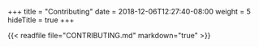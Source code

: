 +++
title = "Contributing"
date = 2018-12-06T12:27:40-08:00
weight = 5
hideTitle = true
+++

{{< readfile file="CONTRIBUTING.md" markdown="true" >}}
